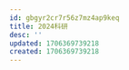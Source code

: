 ```yaml
---
id: gbgyr2cr7r56z7mz4ap9keq
title: 2024科研
desc: ''
updated: 1706369739218
created: 1706369739218
---
```

